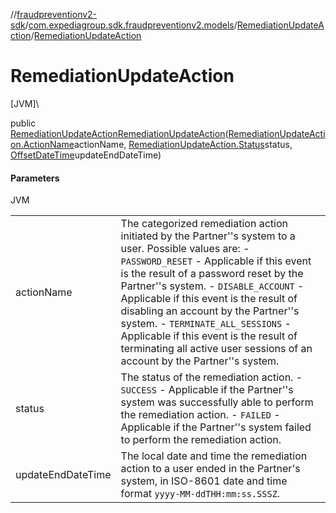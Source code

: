 //[fraudpreventionv2-sdk](../../../index.md)/[com.expediagroup.sdk.fraudpreventionv2.models](../index.md)/[RemediationUpdateAction](index.md)/[RemediationUpdateAction](-remediation-update-action.md)

# RemediationUpdateAction

[JVM]\

public [RemediationUpdateAction](index.md)[RemediationUpdateAction](-remediation-update-action.md)([RemediationUpdateAction.ActionName](-action-name/index.md)actionName, [RemediationUpdateAction.Status](-status/index.md)status, [OffsetDateTime](https://docs.oracle.com/javase/8/docs/api/java/time/OffsetDateTime.html)updateEndDateTime)

#### Parameters

JVM

| | |
|---|---|
| actionName | The categorized remediation action initiated by the Partner''s system to a user. Possible values are: - `PASSWORD_RESET` - Applicable if this event is the result of a password reset by the Partner''s system. - `DISABLE_ACCOUNT` - Applicable if this event is the result of disabling an account by the Partner''s system. - `TERMINATE_ALL_SESSIONS` - Applicable if this event is the result of terminating all active user sessions of an account by the Partner''s system. |
| status | The status of the remediation action.   - `SUCCESS` - Applicable if the Partner''s system was successfully able to perform the remediation action.   - `FAILED` - Applicable if the Partner''s system failed to perform the remediation action. |
| updateEndDateTime | The local date and time the remediation action to a user ended in the Partner's system, in ISO-8601 date and time format `yyyy-MM-ddTHH:mm:ss.SSSZ`. |
